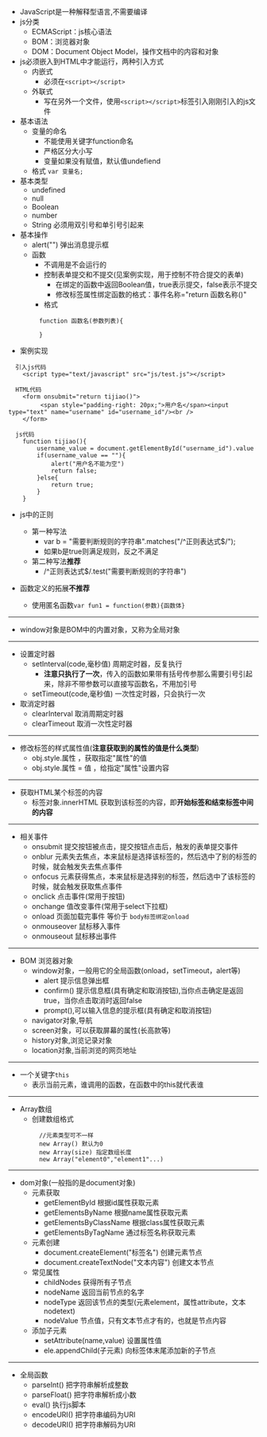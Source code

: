 - JavaScript是一种解释型语言,不需要编译
- js分类
  - ECMAScript：js核心语法
  - BOM：浏览器对象
  - DOM：Document Object Model，操作文档中的内容和对象
- js必须嵌入到HTML中才能运行，两种引入方式
  - 内嵌式
    - 必须在`<script></script>`
  - 外联式
    - 写在另外一个文件，使用`<script></script>`标签引入刚刚引入的js文件
- 基本语法
  - 变量的命名
    - 不能使用关键字function命名
    - 严格区分大小写
    - 变量如果没有赋值，默认值undefiend
  - 格式 `var 变量名;`
- 基本类型
  - undefined
  - null
  - Boolean
  - number
  - String 必须用双引号和单引号引起来
- 基本操作
  - alert("") 弹出消息提示框
  - 函数
    - 不调用是不会运行的
    - 控制表单提交和不提交(见案例实现，用于控制不符合提交的表单)
      - 在绑定的函数中返回Boolean值，true表示提交，false表示不提交
      - 修改标签属性绑定函数的格式：事件名称="return 函数名称()"
    - 格式
    ```
      function 函数名(参数列表){

      }
    ```
- 案例实现
```
  引入js代码
    <script type="text/javascript" src="js/test.js"></script>

  HTML代码
    <form onsubmit="return tijiao()">
	     <span style="padding-right: 20px;">用户名</span><input type="text" name="username" id="username_id"/><br />
    </form>

  js代码
    function tijiao(){
    	username_value = document.getElementById("username_id").value
    	if(username_value == ""){
    		alert("用户名不能为空")
    		return false;
    	}else{
    		return true;
    	}
    }
```

- js中的正则
  - 第一种写法
    - var b = "需要判断规则的字符串".matches("/^正则表达式$/");
    - 如果b是true则满足规则，反之不满足
  - 第二种写法**推荐**
    - /^正则表达式$/.test("需要判断规则的字符串")


- 函数定义的拓展**不推荐**
  - 使用匿名函数`var fun1 = function(参数){函数体}`

---
- window对象是BOM中的内置对象，又称为全局对象
---
- 设置定时器
  - setInterval(code,毫秒值) 周期定时器，反复执行
    - **注意只执行了一次**，传入的函数如果带有括号传参那么需要引号引起来，除非不带参数可以直接写函数名，不用加引号
  - setTimeout(code,毫秒值) 一次性定时器，只会执行一次
- 取消定时器
  - clearInterval 取消周期定时器
  - clearTimeout 取消一次性定时器
---
- 修改标签的样式属性值(**注意获取到的属性的值是什么类型**)
  - obj.style.属性 ，获取指定"属性"的值
  - obj.style.属性 = 值 ，给指定"属性"设置内容
---
- 获取HTML某个标签的内容
  - 标签对象.innerHTML 获取到该标签的内容，即**开始标签和结束标签中间的内容**
---
- 相关事件
  - onsubmit 提交按钮被点击，提交按钮点击后，触发的表单提交事件
  - onblur 元素失去焦点，本来鼠标是选择该标签的，然后选中了别的标签的时候，就会触发失去焦点事件
  - onfocus 元素获得焦点，本来鼠标是选择别的标签，然后选中了该标签的时候，就会触发获取焦点事件
  - onclick 点击事件(常用于按钮)
  - onchange 值改变事件(常用于select下拉框)
  - onload 页面加载完事件 等价于 `body标签绑定onload`
  - onmouseover 鼠标移入事件
  - onmouseout 鼠标移出事件
---
- BOM 浏览器对象
  - window对象，一般用它的全局函数(onload，setTimeout，alert等)
    - alert 提示信息弹出框
    - confirm() 提示信息框(具有确定和取消按钮),当你点击确定是返回true，当你点击取消时返回false
    - prompt(),可以输入信息的提示框(具有确定和取消按钮)
  - navigator对象,导航
  - screen对象，可以获取屏幕的属性(长高款等)
  - history对象,浏览记录对象
  - location对象,当前浏览的网页地址
---
- 一个关键字`this`
  - 表示当前元素，谁调用的函数，在函数中的this就代表谁

---
- Array数组
  - 创建数组格式
    ```
      //元素类型可不一样
      new Array() 默认为0
      new Array(size) 指定数组长度
      new Array("element0","element1"...)
    ```
---
- dom对象(一般指的是document对象)
  - 元素获取
    - getElementById 根据id属性获取元素
    - getElementsByName 根据name属性获取元素
    - getElementsByClassName 根据class属性获取元素
    - getElementsByTagName 通过标签名称获取元素
  - 元素创建
    - document.createElement("标签名") 创建元素节点
    - document.createTextNode("文本内容") 创建文本节点
  - 常见属性
    - childNodes 获得所有子节点
    - nodeName 返回当前节点的名字
    - nodeType 返回该节点的类型(元素element，属性attribute，文本nodetext)
    - nodeValue 节点值，只有文本节点才有的，也就是节点内容
  - 添加子元素
    - setAttribute(name,value) 设置属性值
    - ele.appendChild(子元素) 向标签体末尾添加新的子节点
---
- 全局函数
  - parseInt() 把字符串解析成整数
  - parseFloat() 把字符串解析成小数
  - eval() 执行js脚本
  - encodeURI() 把字符串编码为URI
  - decodeURI() 把字符串解码为URI
